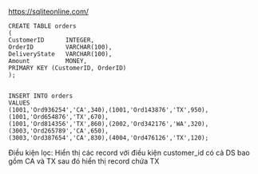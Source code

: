 https://sqliteonline.com/

```
CREATE TABLE orders
(
CustomerID      INTEGER,
OrderID         VARCHAR(100),
DeliveryState   VARCHAR(100),
Amount          MONEY,
PRIMARY KEY (CustomerID, OrderID)
);


INSERT INTO orders
VALUES
(1001,'Ord936254','CA',340),(1001,'Ord143876','TX',950),(1001,'Ord654876','TX',670),
(1001,'Ord814356','TX',860),(2002,'Ord342176','WA',320),(3003,'Ord265789','CA',650),
(3003,'Ord387654','CA',830),(4004,'Ord476126','TX',120);
```
Điều kiện lọc: Hiển thị các record với điều kiện customer_id có cả DS bao gồm CA và  TX sau đó  hiển thị record chứa TX 
